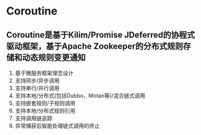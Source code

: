 # Coroutine
## Coroutine是基于Kilim/Promise JDeferred的协程式驱动框架，基于Apache Zookeeper的分布式规则存储和动态规则变更通知
1. 基于微服务框架理念设计
2. 支持同步/异步调用
3. 支持串行/并行调用
4. 支持本地/分布式(包括Dubbo，Motan等)/混合链式调用
5. 支持嵌套规则/子规则调用
6. 支持本地/分布式规则引用
7. 支持调用链追踪
8. 异常捕获后智能处理链式调用的终止